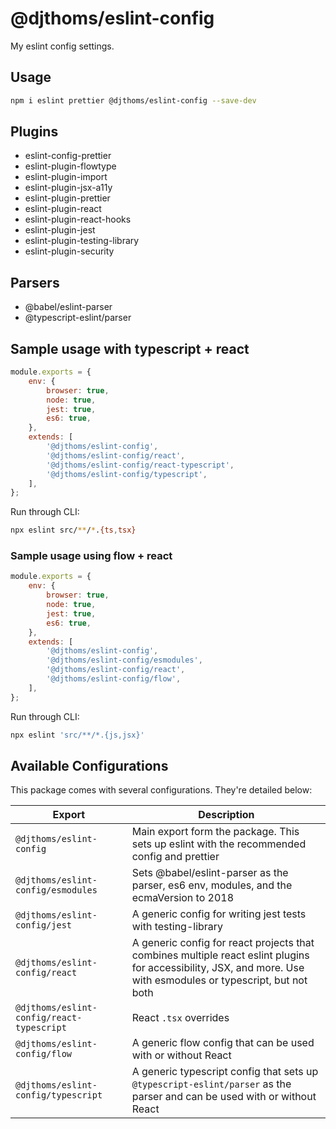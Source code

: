 # @djthoms/eslint-config

My eslint config settings.

## Usage

```sh
npm i eslint prettier @djthoms/eslint-config --save-dev
```

## Plugins

-   eslint-config-prettier
-   eslint-plugin-flowtype
-   eslint-plugin-import
-   eslint-plugin-jsx-a11y
-   eslint-plugin-prettier
-   eslint-plugin-react
-   eslint-plugin-react-hooks
-   eslint-plugin-jest
-   eslint-plugin-testing-library
-   eslint-plugin-security

## Parsers

-   @babel/eslint-parser
-   @typescript-eslint/parser

## Sample usage with typescript + react

```js
module.exports = {
    env: {
        browser: true,
        node: true,
        jest: true,
        es6: true,
    },
    extends: [
        '@djthoms/eslint-config',
        '@djthoms/eslint-config/react',
        '@djthoms/eslint-config/react-typescript',
        '@djthoms/eslint-config/typescript',
    ],
};
```

Run through CLI:

```bash
npx eslint src/**/*.{ts,tsx}
```

### Sample usage using flow + react

```js
module.exports = {
    env: {
        browser: true,
        node: true,
        jest: true,
        es6: true,
    },
    extends: [
        '@djthoms/eslint-config',
        '@djthoms/eslint-config/esmodules',
        '@djthoms/eslint-config/react',
        '@djthoms/eslint-config/flow',
    ],
};
```

Run through CLI:

```sh
npx eslint 'src/**/*.{js,jsx}'
```

## Available Configurations

This package comes with several configurations. They're detailed below:

| Export                                    | Description                                                                                                                                                      |
| ----------------------------------------- | ---------------------------------------------------------------------------------------------------------------------------------------------------------------- |
| `@djthoms/eslint-config`                  | Main export form the package. This sets up eslint with the recommended config and prettier                                                                       |
| `@djthoms/eslint-config/esmodules`        | Sets @babel/eslint-parser as the parser, es6 env, modules, and the ecmaVersion to 2018                                                                           |
| `@djthoms/eslint-config/jest`             | A generic config for writing jest tests with testing-library                                                                                                     |
| `@djthoms/eslint-config/react`            | A generic config for react projects that combines multiple react eslint plugins for accessibility, JSX, and more. Use with esmodules or typescript, but not both |
| `@djthoms/eslint-config/react-typescript` | React `.tsx` overrides                                                                                                                                           |
| `@djthoms/eslint-config/flow`             | A generic flow config that can be used with or without React                                                                                                     |
| `@djthoms/eslint-config/typescript`       | A generic typescript config that sets up `@typescript-eslint/parser` as the parser and can be used with or without React                                         |
